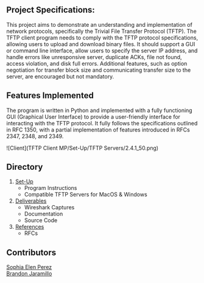 ## Project Specifications:

This project aims to demonstrate an understanding and implementation of network protocols, specifically the Trivial File Transfer Protocol (TFTP). The TFTP client program needs to comply with the TFTP protocol specifications, allowing users to upload and download binary files. It should support a GUI or command line interface, allow users to specify the server IP address, and handle errors like unresponsive server, duplicate ACKs, file not found, access violation, and disk full errors. Additional features, such as option negotiation for transfer block size and communicating transfer size to the server, are encouraged but not mandatory. 

## Features Implemented
The program is written in Python and implemented with a fully functioning GUI (Graphical User Interface) to provide a user-friendly interface for interacting with the TFTP protocol. It fully follows the specifications outlined in RFC 1350, with a partial implementation of features introduced in RFCs 2347, 2348, and 2349.

![Client](TFTP Client MP/Set-Up/TFTP Servers/2.4.1_50.png)

## Directory
1. [Set-Up](https://github.com/MatsTill/TFTP-Client/tree/main/TFTP%20Client%20MP/Set-Up)
   - Program Instructions
   - Compatible TFTP Servers for MacOS & Windows
3. [Deliverables](https://github.com/MatsTill/TFTP-Client/tree/main/TFTP%20Client%20MP/Deliverables)
   - Wireshark Captures
   - Documentation
   - Source Code
5. [References](https://github.com/MatsTill/TFTP-Client/tree/main/TFTP%20Client%20MP/References)
   - RFCs

## Contributors
[Sophia Elen Perez](https://github.com/MatsTill)<br>
[Brandon Jaramillo](https://github.com/BrandonKYH)
